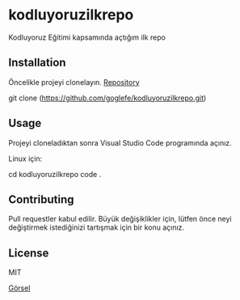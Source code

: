 # kodluyoruzilkrepo
Kodluyoruz Eğitimi kapsamında açtığım ilk repo

## Installation
Öncelikle projeyi clonelayın. [Repository](https://github.com/goglefe/kodluyoruzilkrepo.git)

git clone (https://github.com/goglefe/kodluyoruzilkrepo.git)

## Usage
Projeyi cloneladıktan sonra Visual Studio Code programında açınız.

Linux için:

cd kodluyoruzilkrepo
code .

## Contributing
Pull requestler kabul edilir. Büyük değişiklikler için, lütfen önce neyi değiştirmek istediğinizi tartışmak için bir konu açınız.

## License
MIT

[Görsel](https://picsum.photos/200/300)